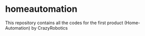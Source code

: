 # homeautomation
This repository contains all the codes for the first product (Home-Automation) by CrazyRobotics

